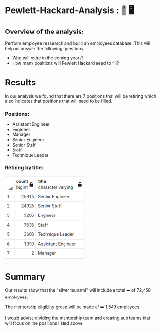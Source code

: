 # Pewlett-Hackard-Analysis :  🏢 🖥️ 
## Overview of the analysis:
Perform employee reasearch and build an employees database. This will help us answer the following questions.

* Who will retire in the coming years?
* How many positions will Pewlett Hackard need to fill?

# Results 

In our analysis we found that there are 7 positions that will be retiring which also indicates that positions that will need to be filled. 

### Positions:
- Assistant Engineer
- Engineer
- Manager
- Senior Engineer
- Senior Staff
- Staff
- Technique Leader

### Retiring by title:

![](/retiring_titles.png)



# Summary

Our results show that the "silver tsunami" will include a total :arrow_right: of 72,458 employees. 

The mentorship eligibilty group will be made of :arrow_right: 1,549 employees.

I would advise dividing the mentorship team and creating sub teams that will focus on the positions listed above. 
